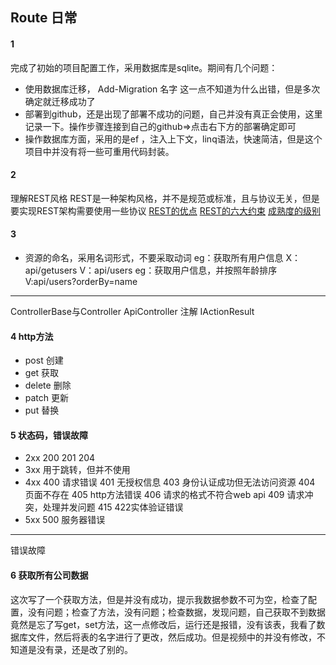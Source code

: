 ## Route 日常
#### 1
完成了初始的项目配置工作，采用数据库是sqlite。期间有几个问题：
* 使用数据库迁移， Add-Migration 名字 这一点不知道为什么出错，但是多次确定就迁移成功了
* 部署到github，还是出现了部署不成功的问题，自己并没有真正会使用，这里记录一下。操作步骤连接到自己的github=>点击右下方的部署确定即可
* 操作数据库方面，采用的是ef ，注入上下文，linq语法，快速简洁，但是这个项目中并没有将一些可重用代码封装。
#### 2
理解REST风格
REST是一种架构风格，并不是规范或标准，且与协议无关，但是要实现REST架构需要使用一些协议
[REST的优点]()
[REST的六大约束]()
[成熟度的级别]()
#### 3
* 资源的命名，采用名词形式，不要采取动词
eg：获取所有用户信息
X：api/getusers
V：api/users
eg：获取用户信息，并按照年龄排序
V:api/users?orderBy=name
___
ControllerBase与Controller
ApiController 注解
IActionResult
#### 4 http方法 
* post 创建
* get 获取
* delete 删除
* patch 更新
* put 替换
#### 5  状态码，错误故障
* 2xx
200
201
204
* 3xx
用于跳转，但并不使用
* 4xx
400 请求错误 
401 无授权信息
403 身份认证成功但无法访问资源
404 页面不存在
405 http方法错误
406 请求的格式不符合web api
409 请求冲突，处理并发问题
415 
422实体验证错误
* 5xx
500 服务器错误
---
错误故障
#### 6 获取所有公司数据
这次写了一个获取方法，但是并没有成功，提示我数据参数不可为空，检查了配置，没有问题；检查了方法，没有问题；检查数据，发现问题，自己获取不到数据竟然是忘了写get，set方法，这一点修改后，运行还是报错，没有该表，我看了数据库文件，然后将表的名字进行了更改，然后成功。但是视频中的并没有修改，不知道是没有录，还是改了别的。
